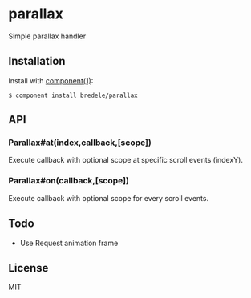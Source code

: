
# parallax

  Simple parallax handler

## Installation

  Install with [component(1)](http://component.io):

    $ component install bredele/parallax

## API

### Parallax#at(index,callback,[scope])

  Execute callback with optional scope at specific scroll events (indexY).

### Parallax#on(callback,[scope])

  Execute callback with optional scope for every scroll events.

## Todo

  - Use Request animation frame


## License

  MIT
